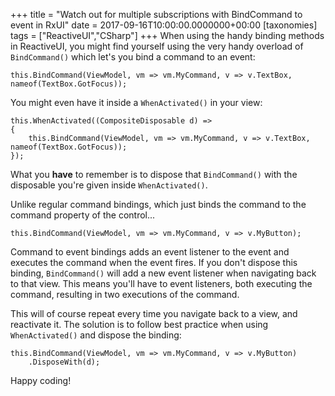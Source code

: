 +++
title = "Watch out for multiple subscriptions with BindCommand to event in RxUI"
date = 2017-09-16T10:00:00.0000000+00:00
[taxonomies]
tags = ["ReactiveUI","CSharp"]
+++
When using the handy binding methods in ReactiveUI, you might find yourself using the very handy overload of `BindCommand()` which let's you bind a command to an event:

```
this.BindCommand(ViewModel, vm => vm.MyCommand, v => v.TextBox, nameof(TextBox.GotFocus));
```

You might even have it inside a `WhenActivated()` in your view:

```
this.WhenActivated((CompositeDisposable d) =>
{
    this.BindCommand(ViewModel, vm => vm.MyCommand, v => v.TextBox, nameof(TextBox.GotFocus));
});
```

What you **have** to remember is to dispose that `BindCommand()` with the disposable you're given inside `WhenActivated()`.

Unlike regular command bindings, which just binds the command to the command property of the control...

```
this.BindCommand(ViewModel, vm => vm.MyCommand, v => v.MyButton);
```

Command to event bindings adds an event listener to the event and executes the command when the event fires. If you don't dispose this binding, `BindCommand()` will add a new event listener when navigating back to that view. This means you'll have to event listeners, both executing the command, resulting in two executions of the command.

This will of course repeat every time you navigate back to a view, and reactivate it. The solution is to follow best practice when using `WhenActivated()` and dispose the binding:

```
this.BindCommand(ViewModel, vm => vm.MyCommand, v => v.MyButton)
    .DisposeWith(d);
```

Happy coding!

